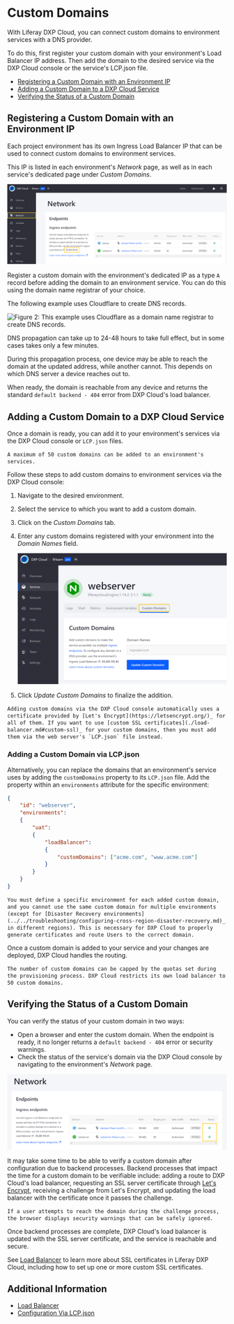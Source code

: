 # Custom Domains

With Liferay DXP Cloud, you can connect custom domains to environment services with a DNS provider.

To do this, first register your custom domain with your environment's Load Balancer IP address. Then add the domain to the desired service via the DXP Cloud console or the service's LCP.json file.

* [Registering a Custom Domain with an Environment IP](#registering-a-custom-domain-with-an-environment-ip)
* [Adding a Custom Domain to a DXP Cloud Service](#adding-a-custom-domain-to-a-dxp-cloud-service)
* [Verifying the Status of a Custom Domain](#verifying-the-status-of-a-custom-domain)

## Registering a Custom Domain with an Environment IP

Each project environment has its own Ingress Load Balancer IP that can be used to connect custom domains to environment services.

This IP is listed in each environment's *Network* page, as well as in each service's dedicated page under *Custom Domains*.

![Figure 1: You can find the environment's Ingress Load Balancer IP in the environment's Network page.](./custom-domains/images/01.png)

Register a custom domain with the environment's dedicated IP as a type `A` record before adding the domain to an environment service. You can do this using the domain name registrar of your choice.

The following example uses Cloudflare to create DNS records.

![Figure 2: This example uses Cloudflare as a domain name registrar to create DNS records.](./custom-domains/images/02.png)

DNS propagation can take up to 24-48 hours to take full effect, but in some cases takes only a few minutes.

During this propagation process, one device may be able to reach the domain at the updated address, while another cannot. This depends on which DNS server a device reaches out to.

When ready, the domain is reachable from any device and returns the standard `default backend - 404` error from DXP Cloud's load balancer.

## Adding a Custom Domain to a DXP Cloud Service

Once a domain is ready, you can add it to your environment's services via the DXP Cloud console or `LCP.json` files.

```{important}
A maximum of 50 custom domains can be added to an environment's services.
```

Follow these steps to add custom domains to environment services via the DXP Cloud console:

1. Navigate to the desired environment.

1. Select the service to which you want to add a custom domain.

1. Click on the *Custom Domains* tab.

1. Enter any custom domains registered with your environment into the *Domain Names* field.

    ![Figure 3: Use the service's Custom Domains tab to add the domains.](./custom-domains/images/03.png)

1. Click *Update Custom Domains* to finalize the addition.

```{note}
Adding custom domains via the DXP Cloud console automatically uses a certificate provided by [Let's Encrypt](https://letsencrypt.org/)_ for all of them. If you want to use [custom SSL certificates](./load-balancer.md#custom-ssl)_ for your custom domains, then you must add them via the web server's `LCP.json` file instead.
```

### Adding a Custom Domain via LCP.json

Alternatively, you can replace the domains that an environment's service uses by adding the `customDomains` property to its `LCP.json` file. Add the property within an `environments` attribute for the specific environment:

```json
{
    "id": "webserver",
    "environments":
    {
        "uat":
        {
            "loadBalancer":
            {
                "customDomains": ["acme.com", "www.acme.com"]
            }
        }
    } 
}
```

```{important}
You must define a specific environment for each added custom domain, and you cannot use the same custom domain for multiple environments (except for [Disaster Recovery environments](../../troubleshooting/configuring-cross-region-disaster-recovery.md)_ in different regions). This is necessary for DXP Cloud to properly generate certificates and route Users to the correct domain.
```

Once a custom domain is added to your service and your changes are deployed, DXP Cloud handles the routing.

```{note}
The number of custom domains can be capped by the quotas set during the provisioning process. DXP Cloud restricts its own load balancer to 50 custom domains.
```

## Verifying the Status of a Custom Domain

You can verify the status of your custom domain in two ways:

* Open a browser and enter the custom domain. When the endpoint is ready, it no longer returns a `default backend - 404` error or security warnings.
* Check the status of the service's domain via the DXP Cloud console by navigating to the environment's *Network* page.

![Figure 4: View all your endpoints and custom domains on the Network page.](./custom-domains/images/04.png)

It may take some time to be able to verify a custom domain after configuration due to backend processes. Backend processes that impact the time for a custom domain to be verifiable include: adding a route to DXP Cloud's load balancer, requesting an SSL server certificate through [Let's Encrypt](https://letsencrypt.org/), receiving a challenge from Let's Encrypt, and updating the load balancer with the certificate once it passes the challenge.

```{important}
If a user attempts to reach the domain during the challenge process, the browser displays security warnings that can be safely ignored.
```

Once backend processes are complete, DXP Cloud's load balancer is updated with the SSL server certificate, and the service is reachable and secure.

See [Load Balancer](./load-balancer.md) to learn more about SSL certificates in Liferay DXP Cloud, including how to set up one or more custom SSL certificates.

## Additional Information

* [Load Balancer](./load-balancer.md)
* [Configuration Via LCP.json](../../reference/configuration-via-lcp-json.md)

